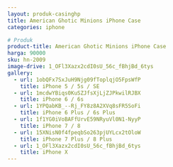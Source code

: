 ```yaml
---
layout: produk-casinghp
title: American Ghotic Minions iPhone Case
categories: iphone

# Produk
product-title: American Ghotic Minions iPhone Case
harga: 90000
sku: hn-2009
image-drive: 1_OFl3Xazx2cdI0sU_56c_fBhjBd_6tys
gallery:
  - url: 1obQFx7SxJuH9Njg09fToplqjO5FpsWfP
    title: iPhone 5 / 5s / SE
  - url: 1mcdwYBiqs0KuSZJfsXjLjZJPkwilRJBX
    title: iPhone 6 / 6s
  - url: 1YPQabKB_--Rj_FY8z8A2XVq8sFR5SoFi
    title: iPhone 6 Plus / 6s Plus
  - url: 1f1YG0iVoBAFfUrvE59NRyuVl0N1-NyyP
    title: iPhone 7 / 8
  - url: 15XNisN0f4fpeqbSo263pjUYLcx2tOloW
    title: iPhone 7 Plus / 8 Plus
  - url: 1_OFl3Xazx2cdI0sU_56c_fBhjBd_6tys
    title: iPhone X
---
```

